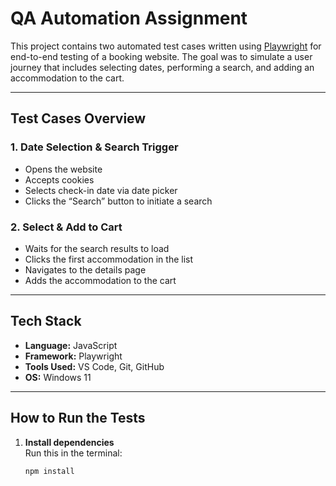 # QA Automation Assignment

This project contains two automated test cases written using [Playwright](https://playwright.dev/) for end-to-end testing of a booking website. The goal was to simulate a user journey that includes selecting dates, performing a search, and adding an accommodation to the cart.

---

## Test Cases Overview

### 1. **Date Selection & Search Trigger**
- Opens the website
- Accepts cookies
- Selects check-in date via date picker
- Clicks the “Search” button to initiate a search

### 2. **Select & Add to Cart**
- Waits for the search results to load
- Clicks the first accommodation in the list
- Navigates to the details page
- Adds the accommodation to the cart

---

## Tech Stack

- **Language:** JavaScript
- **Framework:** Playwright
- **Tools Used:** VS Code, Git, GitHub
- **OS:** Windows 11

---

## How to Run the Tests

1. **Install dependencies**  
   Run this in the terminal:
   ```bash
   npm install